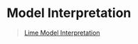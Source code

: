 # Model Interpretation

> [Lime Model Interpretation](https://github.com/abhishek96negi/Model-Interpretation/blob/master/Lime/Lime%20Model%20Interpretation.ipynb)
